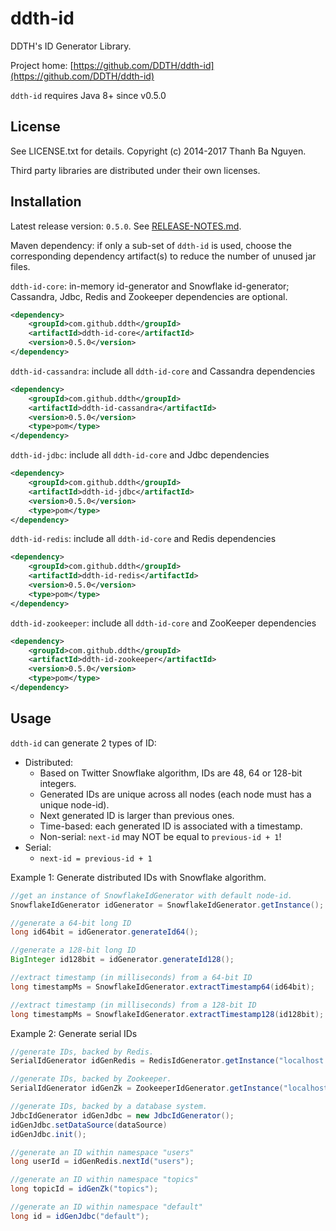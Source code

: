 ddth-id
=======

DDTH's ID Generator Library.

Project home:
[https://github.com/DDTH/ddth-id](https://github.com/DDTH/ddth-id)

`ddth-id` requires Java 8+ since v0.5.0


## License ##

See LICENSE.txt for details. Copyright (c) 2014-2017 Thanh Ba Nguyen.

Third party libraries are distributed under their own licenses.


## Installation ##

Latest release version: `0.5.0`. See [RELEASE-NOTES.md](RELEASE-NOTES.md).

Maven dependency: if only a sub-set of `ddth-id` is used, choose the corresponding dependency artifact(s) to reduce the number of unused jar files.

`ddth-id-core`: in-memory id-generator and Snowflake id-generator; Cassandra, Jdbc, Redis and Zookeeper dependencies are optional.

```xml
<dependency>
	<groupId>com.github.ddth</groupId>
	<artifactId>ddth-id-core</artifactId>
	<version>0.5.0</version>
</dependency>
```

`ddth-id-cassandra`: include all `ddth-id-core` and Cassandra dependencies

```xml
<dependency>
    <groupId>com.github.ddth</groupId>
    <artifactId>ddth-id-cassandra</artifactId>
    <version>0.5.0</version>
    <type>pom</type>
</dependency>
```

`ddth-id-jdbc`: include all `ddth-id-core` and Jdbc dependencies

```xml
<dependency>
    <groupId>com.github.ddth</groupId>
    <artifactId>ddth-id-jdbc</artifactId>
    <version>0.5.0</version>
    <type>pom</type>
</dependency>
```

`ddth-id-redis`: include all `ddth-id-core` and Redis dependencies

```xml
<dependency>
    <groupId>com.github.ddth</groupId>
    <artifactId>ddth-id-redis</artifactId>
    <version>0.5.0</version>
    <type>pom</type>
</dependency>
```

`ddth-id-zookeeper`: include all `ddth-id-core` and ZooKeeper dependencies

```xml
<dependency>
    <groupId>com.github.ddth</groupId>
    <artifactId>ddth-id-zookeeper</artifactId>
    <version>0.5.0</version>
    <type>pom</type>
</dependency>
```


## Usage ##

`ddth-id` can generate 2 types of ID:

- Distributed:
  - Based on Twitter Snowflake algorithm, IDs are 48, 64 or 128-bit integers.
  - Generated IDs are unique across all nodes (each node must has a unique node-id).
  - Next generated ID is larger than previous ones.
  - Time-based: each generated ID is associated with a timestamp.
  - Non-serial: `next-id` may NOT be equal to `previous-id + 1`!
- Serial:
  - `next-id = previous-id + 1`

Example 1: Generate distributed IDs with Snowflake algorithm.

```java
//get an instance of SnowflakeIdGenerator with default node-id.
SnowflakeIdGenerator idGenerator = SnowflakeIdGenerator.getInstance();

//generate a 64-bit long ID
long id64bit = idGenerator.generateId64();

//generate a 128-bit long ID
BigInteger id128bit = idGenerator.generateId128();

//extract timestamp (in milliseconds) from a 64-bit ID
long timestampMs = SnowflakeIdGenerator.extractTimestamp64(id64bit);

//extract timestamp (in milliseconds) from a 128-bit ID
long timestampMs = SnowflakeIdGenerator.extractTimestamp128(id128bit);
```

Example 2: Generate serial IDs

```java
//generate IDs, backed by Redis.
SerialIdGenerator idGenRedis = RedisIdGenerator.getInstance("localhost:6379");

//generate IDs, backed by Zookeeper.
SerialIdGenerator idGenZk = ZookeeperIdGenerator.getInstance("localhost:2181/ddth-id");

//generate IDs, backed by a database system.
JdbcIdGenerator idGenJdbc = new JdbcIdGenerator();
idGenJdbc.setDataSource(dataSource)
idGenJdbc.init();

//generate an ID within namespace "users"
long userId = idGenRedis.nextId("users");

//generate an ID within namespace "topics"
long topicId = idGenZk("topics");

//generate an ID within namespace "default"
long id = idGenJdbc("default");
```
